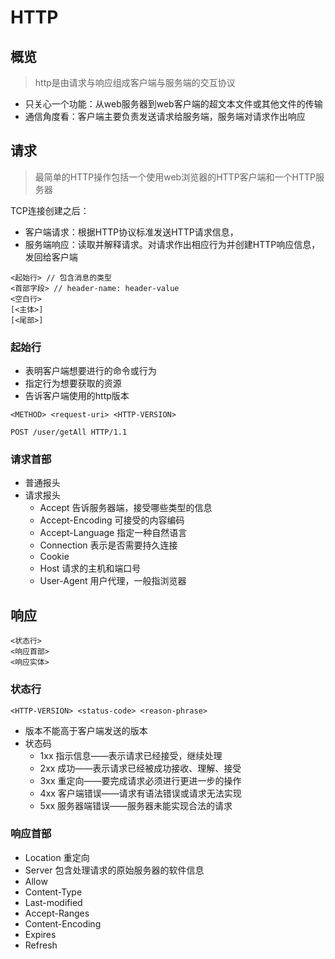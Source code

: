 # HTTP #

## 概览 ##

> http是由请求与响应组成客户端与服务端的交互协议



- 只关心一个功能：从web服务器到web客户端的超文本文件或其他文件的传输
- 通信角度看：客户端主要负责发送请求给服务端，服务端对请求作出响应



## 请求 ##

> 最简单的HTTP操作包括一个使用web浏览器的HTTP客户端和一个HTTP服务器

TCP连接创建之后：

- 客户端请求：根据HTTP协议标准发送HTTP请求信息，
- 服务端响应：读取并解释请求。对请求作出相应行为并创建HTTP响应信息，发回给客户端



```
<起始行> // 包含消息的类型
<首部字段> // header-name: header-value
<空白行>
[<主体>]
[<尾部>]
```



### 起始行 ###

- 表明客户端想要进行的命令或行为
- 指定行为想要获取的资源
- 告诉客户端使用的http版本

`<METHOD> <request-uri> <HTTP-VERSION>`

`POST /user/getAll HTTP/1.1`



### 请求首部 ###

- 普通报头
- 请求报头
  - Accept 告诉服务器端，接受哪些类型的信息
  - Accept-Encoding 可接受的内容编码
  - Accept-Language 指定一种自然语言
  - Connection 表示是否需要持久连接
  - Cookie 
  - Host 请求的主机和端口号
  - User-Agent 用户代理，一般指浏览器



## 响应 ##

```
<状态行>
<响应首部>
<响应实体>
```



### 状态行 ###

`<HTTP-VERSION> <status-code> <reason-phrase>`

- 版本不能高于客户端发送的版本
- 状态码
  - 1xx 指示信息——表示请求已经接受，继续处理
  - 2xx 成功——表示请求已经被成功接收、理解、接受
  - 3xx 重定向——要完成请求必须进行更进一步的操作
  - 4xx 客户端错误——请求有语法错误或请求无法实现
  - 5xx 服务器端错误——服务器未能实现合法的请求



### 响应首部 ###

- Location 重定向
- Server 包含处理请求的原始服务器的软件信息
- Allow
- Content-Type
- Last-modified
- Accept-Ranges
- Content-Encoding
- Expires
- Refresh

